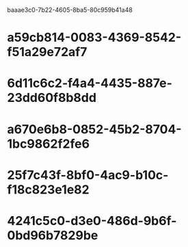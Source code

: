 baaae3c0-7b22-4605-8ba5-80c959b41a48
# a59cb814-0083-4369-8542-f51a29e72af7
# 6d11c6c2-f4a4-4435-887e-23dd60f8b8dd
# a670e6b8-0852-45b2-8704-1bc9862f2fe6
# 25f7c43f-8bf0-4ac9-b10c-f18c823e1e82
# 4241c5c0-d3e0-486d-9b6f-0bd96b7829be